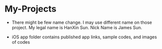 # My-Projects
- There might be few name change. I may use different name on those project. My legal name is HanXin Sun. Nick Name is James Sun.

- iOS app folder contains published app links, sample codes, and images of codes
